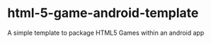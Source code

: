 html-5-game-android-template
============================

A simple template to package HTML5 Games within an android app
